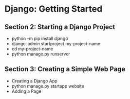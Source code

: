 # Django: Getting Started
## Section 2: Starting a Django Project
* python -m pip install django
* django-admin startproject my-project-name
* cd my-project-name
* python manage.py runserver
## Section 3: Creating a Simple Web Page
* Creating a Django App
* python manage.py startapp website
* Adding a Page
